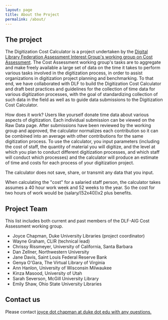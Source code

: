 ```yaml
---
layout: page
title: About the Project
permalink: /about/
---
```


## The project

The Digitization Cost Calculator is a project undertaken by the [Digital Library Federation Assessment Interest Group's working group on Cost Assessment](https://wiki.diglib.org/Assessment:Costs). The Cost Assessment working group's tasks are to aggregate and make freely available a large set of data on the time it takes to perform various tasks involved in the digitization process, in order to assist organizations in digitization project planning and benchmarking. To that end, we have collaborated with DLF to build the Digitization Cost Calculator and draft best practices and guidelines for the collection of time data for various digitization processes, with the goal of standardizing collection of such data in the field as well as to guide data submissions to the Digitization Cost Calculator.

How does it work? Users like yourself donate time data about various aspects of digitization. Each individual submission can be viewed on the Raw Data page. After submissions have been reviewed by the working group and approved, the calculator normalizes each contribution so it can be combined into an average with other contributions for the same digitization process. To use the calculator, you input parameters (including the cost of staff, the quantity of material you will digitize, and the level at which you plan to conduct different digitization processes, and which staff will conduct which processes) and the calculator will produce an estimate of time and costs for each process of your digitization project.

The calculator does not save, share, or transmit any data that you input.

When calculating the "cost" for a salaried staff person, the calculator takes assumes a 40 hour work week and 52 weeks to the year. So the cost for two hours of work would be (salary/(52x40))x2 plus benefits.


## Project Team

This list includes both current and past members of the DLF-AIG Cost Assessment working group.

* Joyce Chapman, Duke University Libraries (project coordinator)
* Wayne Graham, CLIR (technical lead)
* Chrissy Rissmeyer, University of California, Santa Barbara
* Dan Zellner, Northwestern University
* Jane Davis, Saint Louis Federal Reserve Bank
* Genya O'Gara, The Virtual Library of Virginia
* Ann Hanlon, University of Wisconsin Milwaukee
* Kinza Masood, University of Utah
* Sarah Severson, McGill University Library
* Emily Shaw, Ohio State University Libraries

## Contact us

Please contact <a href="mailto:joyce(dot)chapman(at)duke(dot)edu">joyce dot chapman at duke dot edu with any questions.
